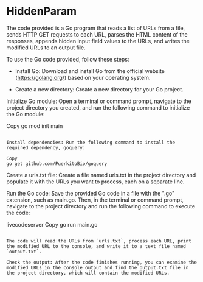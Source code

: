 # HiddenParam
The code provided is a Go program that reads a list of URLs from a file, sends HTTP GET requests to each URL, parses the HTML content of the responses, appends hidden input field values to the URLs, and writes the modified URLs to an output file.

To use the Go code provided, follow these steps:

- Install Go: Download and install Go from the official website (https://golang.org/) based on your operating system.

- Create a new directory: Create a new directory for your Go project.

Initialize Go module: Open a terminal or command prompt, navigate to the project directory you created, and run the following command to initialize the Go module:

Copy
go mod init main
```

Install dependencies: Run the following command to install the required dependency, goquery:

Copy
go get github.com/PuerkitoBio/goquery
```

Create a urls.txt file: Create a file named urls.txt in the project directory and populate it with the URLs you want to process, each on a separate line.

Run the Go code: Save the provided Go code in a file with the ".go" extension, such as main.go. Then, in the terminal or command prompt, navigate to the project directory and run the following command to execute the code:

livecodeserver
Copy
go run main.go
```

The code will read the URLs from `urls.txt`, process each URL, print the modified URL to the console, and write it to a text file named `output.txt`.

Check the output: After the code finishes running, you can examine the modified URLs in the console output and find the output.txt file in the project directory, which will contain the modified URLs.
